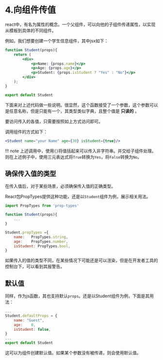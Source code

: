 # 4.向组件传值

react中，有名为属性的概念。一个父组件，可以向他的子组件传递属性，以实现从模板到具体的不同组件。  

例如，我们想要创建一个学生信息组件，其中jsx如下：  
```jsx
function Student(props){
    return (
        <div>
            <p>Name: {props.name}</p>
            <p>Age: {props.age}</p>
            <p>Student: {props.isStudent ? "Yes" : "No"}</p>
        </div>
    );
}

export default Student
```

下面来对上述代码做一些说明。很显然，这个函数接受了一个参数，这个参数可以是任意名称，但是只能有一个，其类型类似字典，且整个值是 **只读的** 。  

要访问传入的各值，只需要按照如上方式访问即可。  

调用组件的方式如下：  
```jsx
<Student name="your Name" age={30} isStudent={true}/>
```

!!! note
    上述调用中，使用`{}`将值括起来可以传入非字符串。并交给子组件处理。则在上述例子中，使用三元表达式将`True`转换为`Yes`，将`False`转换为`No`。  

## 确保传入值的类型

在传入值后，对于某些场景，必须确保传入值的正确类型。  

React包PropTypes提供这种功能，还是以`Student`组件为例，展示相关用法。  

```jsx
import PropTypes from 'prop-types'

function Student(props){
    ...
}

Student.propTypes ={
    name:   PropTypes.string,
    age:    PropTypes.number,
    isStudent: PropTypes.bool,
}
```

如果传入的值的类型不同，在某些情况下可能还是可以渲染，但是在开发者工具的控制台下，可以看到其报警告。  

## 默认值

同样，作为js函数，其也支持默认`props`。还是以Student组件为例，下面是其用法：  
```jsx
...
Student.defaultProps = {
    name: "Guest",
    age:    0,
    isStudent: false,
}
...
export default Student
```

这可以为组件创建默认值。如果某个参数没有被传递，则会使用默认值。  
